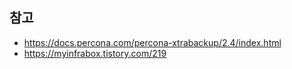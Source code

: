 ## 참고

- <https://docs.percona.com/percona-xtrabackup/2.4/index.html>
- <https://myinfrabox.tistory.com/219>
